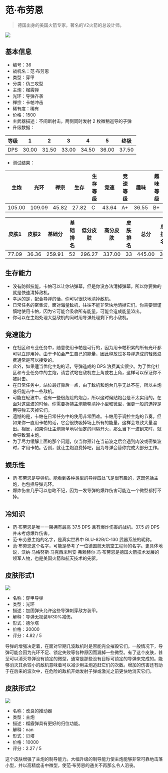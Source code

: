# 范·布劳恩

> 德国出身的美国火箭专家，著名的V2火箭的总设计师。

<img src="/ships/ship_36.png" style={{zoom:1}}/>

## 基本信息

- 编号：36
- 战机名：范·布劳恩
- 类型：穿甲
- 分类：伪三攻型
- 主炮：榴霰弹
- 光环：导弹齐袭
- 禅宗：卡帕冲击
- 稀有度：稀有
- 价格：1500
- 主武器描述：不间断射击，两侧同时发射 2 枚微稍巡导的子弹
- 升级数据：

| 等级 | 1 | 2 | 3 | 4 | 5 | 终极 |
|--|--|--|--|--|--|--|
| DPS | 30.00 | 31.50 | 33.00 | 34.50 | 36.00 | 37.50 |

- 测试结果：

| 主炮 | 光环 | 禅宗 | 生存 | 生存等级 | 竞速 | 竞速等级 | 趣味 | 趣味等级 |
|--|--|--|--|--|--|--|--|--|
| 105.00 | 109.09 | 45.82 | 27.82 | C | 43.64 | A+ | 36.55 | B+ |

| 皮肤1 | 皮肤2 | 基础分 | 基础排名 | 低分皮肤 | 高分皮肤 | 皮肤排名 | 总分 | 总排名 |
|--|--|--|--|--|--|--|--|--|
| 77.09 | 36.36 | 259.91 | 52 | 296.27 | 337.00 | 33 | 445.00 | 34 |

## 生存能力

- 没有防御技能。卡帕可以让你钻弹幕，但是你没办法清掉弹幕，所以你要做的就是快速清掉敌机。
- 幸运的是，配合导弹的话，你可以很快地清掉敌机。
- 日常任务的密集波，面对海量敌机，往往不能非常快地清掉它们。你需要很谨慎地使用卡帕，因为它可能会吸收所有能量，可能会造成能量溢出。
- 你可以在主炮处理大型敌机的同时用导弹处理剩下的小敌机。

## 竞速能力

- 在社区和专业任务中，随意使用卡帕是可行的，因为用卡帕积累的所有光环都可以立即用掉。由于卡帕会产生自己的能量，因此释放过多导弹造成的轻微浪费通常是可以接受的。
- 此外，如果适当优化主炮的话，导弹造成的 DPS 浪费其实很少。为了优化社区和专业任务中的主炮，请尝试站在敌机左上角或右上角，这样可以保证你不被肘击。
- 在日常任务中，站位最好靠后一点，由于敌机和炮台几乎无处不在，所以主炮总归能击中一些敌机。
- 可能在轻波中，也有一些很危险的炮台，所以这时候贴炮台是不太实用的。在面对这些波的时候，你需要祈祷主炮能够清掉小型和微型，但更一般的选择是用导弹去灭掉它们。
- 遗憾的是，卡帕在日常任务中的使用非常困难。卡帕用于调控主炮的节奏。但如果你一直用卡帕的话，它会很快吸掉场上所有的能量，这样会导致大量溢出。相反，如果你让主炮简单地以恒定的间隔开火，那么当下一波到来时，就会导致漏主炮。
- 为了尽力缓解上面的那个问题，仅当你预计在当前波之后会遇到肉波或密集波时，才用卡帕。否则，就让主炮浪费掉吧，因为导弹会替你完成大部分工作。

## 娱乐性

- 范·布劳恩是导弹机。能看到各种类型的导弹四处飞是很有趣的，这既包括主炮，也包括导弹光环。
- 爆炸伤害几乎可以忽略不记，因为一发导弹的爆炸伤害可能连一个微型都打不掉。

## 冷知识

- 范·布劳恩是唯一一架拥有最高 37.5 DPS 且有爆炸伤害的战机。37.5 的 DPS 并未考虑爆炸伤害。
- 范·布劳恩主炮的名字，是真实世界中 BLU-82B/C-130 武器系统的昵称。
- 范·布劳恩这个名字，可能是参考了一位德国航天航空工程师的名字。更具体地说，沃纳·马格努斯·马克西米利安·弗赖赫尔·冯·布劳恩是德国火箭技术发展的领军人物，也是美国火箭和航天技术的先驱。

## 皮肤形式1

<img src="/ships/ship_36_apex_1.png" style={{zoom:1}}/>

- 名称：穿甲导弹
- 类型：光环
- 描述：加固弹头允许这些导弹刺穿敌方装甲。
- 解释：导弹无视装甲30%减伤。
- 形式：德尔塔
- 价格：20000
- 评分：4.82 / 5

导弹的增强决定着，在面对早期几波敌机时是否能完全摧毁它们。一般情况下，导弹可能会因为光环不足、锁定失败等各种原因而漏掉一些微型。有了这个皮肤，甚至可以消灭导弹没有锁定的微型，通常是那些没有目标可锁定的导弹来完成的。能够消灭其余较小的敌机意味着可以减少用主炮追赶它们的次数。增加的伤害还有助于在后来的波次中，在危险的敌机开始发射子弹或激光之前更快地消灭它们。

## 皮肤形式2

<img src="/ships/ship_36_apex_2.png" style={{zoom:1}}/>

- 名称：改良的推动器
- 类型：主炮
- 描述：榴霰弹具有更好的归位功能。
- 解释：nan
- 形式：贝塔
- 价格：10000
- 评分：2.27 / 5

这个皮肤增强了主炮的制导能力。大幅升级的制导能力使主炮能够非常可靠地击落小型，并以高精度击中微型，使范·布劳恩的通关不再那么令人沮丧。
